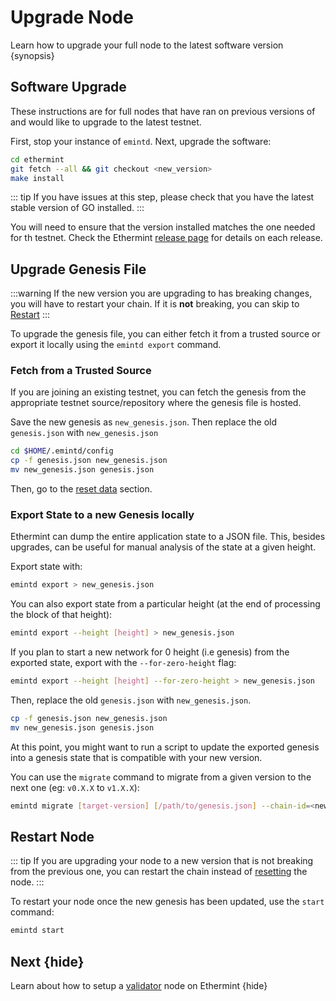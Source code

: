 <!--
order: 5
-->

# Upgrade Node

Learn how to upgrade your full node to the latest software version {synopsis}

## Software Upgrade

These instructions are for full nodes that have ran on previous versions of and would like to upgrade to the latest testnet.

First, stop your instance of `emintd`. Next, upgrade the software:

```bash
cd ethermint
git fetch --all && git checkout <new_version>
make install
```

::: tip
If you have issues at this step, please check that you have the latest stable version of GO installed.
:::

You will need to ensure that the version installed matches the one needed for th testnet. Check the Ethermint [release page](https://github.com/ChainSafe/ethermint/releases) for details on each release.

## Upgrade Genesis File

:::warning
If the new version you are upgrading to has breaking changes, you will have to restart your chain. If it is **not** breaking, you can skip to [Restart](#restart)
:::

To upgrade the genesis file, you can either fetch it from a trusted source or export it locally using the `emintd export` command.

### Fetch from a Trusted Source

If you are joining an existing testnet, you can fetch the genesis from the appropriate testnet source/repository where the genesis file is hosted.

Save the new genesis as `new_genesis.json`. Then replace the old `genesis.json` with `new_genesis.json`

```bash
cd $HOME/.emintd/config
cp -f genesis.json new_genesis.json
mv new_genesis.json genesis.json
```

Then, go to the [reset data](#reset-data) section.

### Export State to a new Genesis locally

Ethermint can dump the entire application state to a JSON file. This, besides upgrades, can be
useful for manual analysis of the state at a given height.

Export state with:

```bash
emintd export > new_genesis.json
```

You can also export state from a particular height (at the end of processing the block of that height):

```bash
emintd export --height [height] > new_genesis.json
```

If you plan to start a new network for 0 height (i.e genesis) from the exported state, export with the `--for-zero-height` flag:

```bash
emintd export --height [height] --for-zero-height > new_genesis.json
```

Then, replace the old `genesis.json` with `new_genesis.json`.

```bash
cp -f genesis.json new_genesis.json
mv new_genesis.json genesis.json
```

At this point, you might want to run a script to update the exported genesis into a genesis state that is compatible with your new version.

You can use the `migrate` command to migrate from a given version to the next one (eg: `v0.X.X` to `v1.X.X`):

```bash
emintd migrate [target-version] [/path/to/genesis.json] --chain-id=<new_chain_id> --genesis-time=<yyyy-mm-ddThh:mm:ssZ>
```

## Restart Node

::: tip
If you are upgrading your node to a new version that is not breaking from the previous one, you can restart the chain instead of [resetting](#./run_node.md#reset-data) the node.
:::

To restart your node once the new genesis has been updated, use the `start` command:

```bash
emintd start
```

## Next {hide}

Learn about how to setup a [validator](./validator-setup.md) node on Ethermint {hide}
